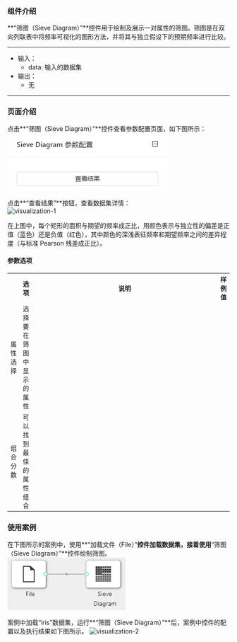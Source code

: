 ### 组件介绍
**“筛图（Sieve Diagram）”**控件用于绘制及展示一对属性的筛图。筛图是在双向列联表中将频率可视化的图形方法，并将其与独立假设下的预期频率进行比较。
<hr/>

- 输入：
  - data: 输入的数据集
- 输出：
  - 无

<hr/>


### 页面介绍
点击**“筛图（Sieve Diagram）”**控件查看参数配置页面，如下图所示：  
![param](/img/aistudio/visualize/sieve-diagram/param.png)

点击**“查看结果”**按钮，查看数据集详情：  
![visualization-1](/img/aistudio/visualize/sieve-diagram/visualization-1.png)

在上图中，每个矩形的面积与期望的频率成正比，用颜色表示与独立性的偏差是正值（蓝色）还是负值（红色），其中颜色的深浅表征频率和期望频率之间的差异程度（与标准 Pearson 残差成正比）。

#### 参数选项
<table>
  <tr>
    <th></th>
    <th>选项</th>
    <th width="650">说明</th>
    <th>样例值</th>
  </tr>
  <tr>
      <td>属性选择</td> 
      <td>
      选择要在筛图中显示的属性
      </td> 
      <td></td>
  </tr>
  <tr>
      <td>组合分数</td> 
      <td>
      可以找到最佳的属性组合
      </td> 
      <td></td>
  </tr>
</table>

### 使用案例
在下图所示的案例中，使用**“加载文件（File）”**控件加载数据集，接着使用**“筛图（Sieve Diagram）”**控件绘制筛图。   
![workflow](/img/aistudio/visualize/sieve-diagram/workflow.png)

案例中加载“iris”数据集，运行**“筛图（Sieve Diagram）”**后，案例中控件的配置以及执行结果如下图所示。
![visualization-2](/img/aistudio/visualize/sieve-diagram/visualization-2.png)